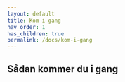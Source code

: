 ```yaml
---
layout: default
title: Kom i gang
nav_order: 1
has_children: true
permalink: /docs/kom-i-gang
---
```


## Sådan kommer du i gang
